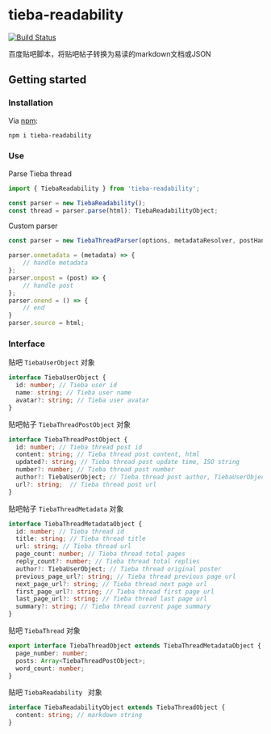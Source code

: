 # tieba-readability
[![Build Status](https://travis-ci.org/yahiousun/tieba-readability.svg?branch=master)](https://travis-ci.org/yahiousun/tieba-readability)

百度贴吧脚本，将贴吧帖子转换为易读的markdown文档或JSON

## Getting started
### Installation
Via [npm](https://www.npmjs.com/):  

``` bash
npm i tieba-readability
```
### Use
Parse Tieba thread 

``` javascript
import { TiebaReadability } from 'tieba-readability';

const parser = new TiebaReadability();
const thread = parser.parse(html): TiebaReadabilityObject;
```

Custom parser  

``` javascript
const parser = new TiebaThreadParser(options, metadataResolver, postHandler);

parser.onmetadata = (metadata) => {
	// handle metadata
};
parser.onpost = (post) => {
	// handle post
};
parser.onend = () => {
	// end
}
parser.source = html;
```

### Interface
贴吧 ```TiebaUserObject``` 对象  

``` typescript
interface TiebaUserObject {
  id: number; // Tieba user id
  name: string; // Tieba user name
  avatar?: string; // Tieba user avatar
}
```

贴吧帖子 ```TiebaThreadPostObject``` 对象  

``` typescript
interface TiebaThreadPostObject {
  id: number; // Tieba thread post id
  content: string; // Tieba thread post content, html
  updated?: string; // Tieba thread post update time, ISO string
  number?: number; // Tieba thread post number
  author?: TiebaUserObject; // Tieba thread post author, TiebaUserObject
  url?: string;  // Tieba thread post url
}
```
贴吧帖子 ```TiebaThreadMetadata``` 对象  

``` typescript
interface TiebaThreadMetadataObject {
  id: number; // Tieba thread id
  title: string; // Tieba thread title
  url: string; // Tieba thread url
  page_count: number; // Tieba thread total pages
  reply_count?: number; // Tieba thread total replies
  author?: TiebaUserObject; // Tieba thread original poster
  previous_page_url?: string; // Tieba thread previous page url
  next_page_url?: string; // Tieba thread next page url
  first_page_url?: string; // Tieba thread first page url
  last_page_url?: string; // Tieba thread last page url
  summary?: string; // Tieba thread current page summary
}
```
贴吧 ```TiebaThread``` 对象
 
``` typescript
export interface TiebaThreadObject extends TiebaThreadMetadataObject {
  page_number: number;
  posts: Array<TiebaThreadPostObject>;
  word_count: number;
}
```
贴吧 ```TiebaReadability ``` 对象  

``` typescript
interface TiebaReadabilityObject extends TiebaThreadObject {
  content: string; // markdown string
}
```